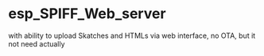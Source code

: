 # esp_SPIFF_Web_server
with ability to upload Skatches and HTMLs via web interface, no OTA, but it not need actually

